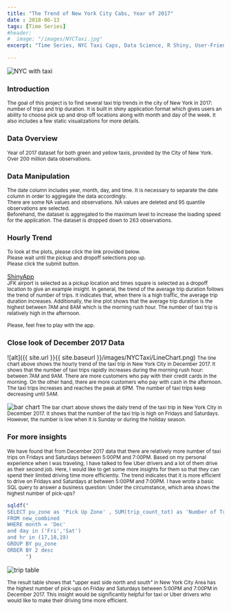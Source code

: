 ```yaml
---
title: "The Trend of New York City Cabs, Year of 2017"
date : 2018-06-13
tags: [Time Series]
#header:
#  image: "/images/NYCTaxi.jpg"
excerpt: "Time Series, NYC Taxi Caps, Data Science, R Shiny, User-Friendly Dashboards, Data Visualization"

---
```

<img src="{{ site.url }}{{ site.baseurl }}/images/NYCTaxi.jpg" alt="NYC with taxi">

### Introduction
<small>The goal of this project is to find several taxi trip trends in the city of New York in 2017: number of trips and trip duration. It is built in shiny application format which gives users an ability to choose pick up and drop off locations along with month and day of the week. It also includes a few static visualizations for more details.</small>


### Data Overview
<small>Year of 2017 dataset for both green and yellow taxis, provided by the City of New York.</small><br>
<small>Over 200 million data observations.</small><br>

### Data Manipulation
<small>The date column includes year, month, day, and time. It is necessary to separate the date column in order to aggregate the data accordingly.</small><br>
<small>There are some NA values and observations. NA values are deleted and 95 quantile observations are selected.</small><br>
<small>Beforehand, the dataset is aggregated to the maximum level to increase the loading speed for the application. The dataset is dropped down to 263 observations.</small><br>

### Hourly Trend
<small>To look at the plots, please click the link provided below.</small><br>
<small>Please wait until the pickup and dropoff selections pop up.</small><br>
<small>Please click the submit button.</small><br>

[ShinyApp](https://heojstats.shinyapps.io/nyc_taxi_cab_app/)
<br>
<small>JFK airport is selected as a pickup location and times square is selected as a dropoff location to give an example insight. In general, the trend of the average trip duration follows the trend of number of trips. It indicates that, when there is a high traffic, the average trip duration increases. Additionally, the line plot shows that the average trip duration is the highest between 7AM and 8AM which is the morning rush hour. The number of taxi trip is relatively high in the afternoon.</small>

<small>Please, feel free to play with the app.</small>

### Close look of December 2017 Data
![alt]({{ site.url }}{{ site.baseurl }}/images/NYCTaxi/LineChart.png)
<small>The line chart above shows the hourly trend of the taxi trip in New York City in December 2017. It shows that the number of taxi trips rapidly increases during the morning rush hour: between 7AM and 9AM. There are more customers who pay with their credit cards in the morning. On the other hand, there are more customers who pay with cash in the afternoon. The taxi trips increases and reaches the peak at 6PM. The number of taxi trips keep decreasing until 5AM.</small>

<img src="{{ site.url }}{{ site.baseurl }}/images/NYCTaxi/BarChart.png" alt="bar chart">
<small>The bar chart above shows the daily trend of the taxi trip in New York City in December 2017. It shows that the number of the taxi trip is high on Fridays and Saturdays. However, the number is low when it is Sunday or during the holiday season.</small>

### For more insights
<small>We have found that from December 2017 data that there are relatively more number of taxi trips on Fridays and Saturdays between 5:00PM and 7:00PM. Based on my personal experience when I was traveling, I have talked to few Uber drivers and a lot of them drive as their second job. Here, I would like to get some more insights for them so that they can spend their limited driving time more efficiently. The trend indicates that it is more efficient to drive on Fridays and Saturdays at between 5:00PM and 7:00PM. I have wrote a basic SQL query to answer a business question: Under the circumstance, which area shows the highest number of pick-ups?</small>

```r
sqldf("
SELECT pu_zone as 'Pick Up Zone' , SUM(trip_count_tot) as 'Number of Trips'
FROM new_combined
WHERE month = 'Dec'
and day in ('Fri','Sat')
and hr in (17,18,19)
GROUP BY pu_zone
ORDER BY 2 desc
      ")
```

<img src="{{ site.url }}{{ site.baseurl }}/images/NYCTaxi/numtrips.png" alt="trip table">

<small>The result table shows that "upper east side north and south" in New York City Area has the highest number of pick-ups on Friday and Saturdays between 5:00PM and 7:00PM in December 2017. This insight would be significantly helpful for taxi or Uber drivers who would like to make their driving time more efficient.</small>
